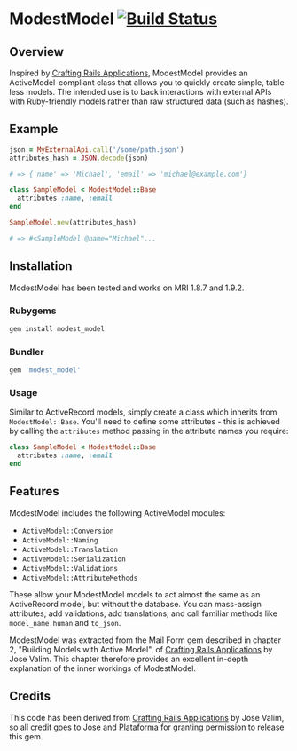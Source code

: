 # ModestModel [![Build Status](https://secure.travis-ci.org/6twenty/modest_model.png)](https://secure.travis-ci.org/6twenty/modest_model.png])

## Overview

Inspired by [Crafting Rails Applications](http://pragprog.com/book/jvrails/crafting-rails-applications), ModestModel provides an ActiveModel-compliant class that allows you to quickly create simple, table-less models. The intended use is to back interactions with external APIs with Ruby-friendly models rather than raw structured data (such as hashes).

## Example

```ruby
json = MyExternalApi.call('/some/path.json')
attributes_hash = JSON.decode(json)

# => {'name' => 'Michael', 'email' => 'michael@example.com'}

class SampleModel < ModestModel::Base
  attributes :name, :email
end

SampleModel.new(attributes_hash)

# => #<SampleModel @name="Michael"...
```
    
## Installation

ModestModel has been tested and works on MRI 1.8.7 and 1.9.2.

### Rubygems

```ruby
gem install modest_model
```

### Bundler

```ruby
gem 'modest_model'
```

### Usage

Similar to ActiveRecord models, simply create a class which inherits from `ModestModel::Base`. You'll need to define some attributes - this is achieved by calling the `attributes` method passing in the attribute names you require:

```ruby
class SampleModel < ModestModel::Base
  attributes :name, :email
end
```

## Features

ModestModel includes the following ActiveModel modules:

* `ActiveModel::Conversion`
* `ActiveModel::Naming`
* `ActiveModel::Translation`
* `ActiveModel::Serialization`
* `ActiveModel::Validations`
* `ActiveModel::AttributeMethods`

These allow your ModestModel models to act almost the same as an ActiveRecord model, but without the database. You can mass-assign attributes, add validations, add translations, and call familiar methods like `model_name.human` and `to_json`.

ModestModel was extracted from the Mail Form gem described in chapter 2, "Building Models with Active Model", of [Crafting Rails Applications](http://pragprog.com/book/jvrails/crafting-rails-applications) by Jose Valim. This chapter therefore provides an excellent in-depth explanation of the inner workings of ModestModel.

## Credits

This code has been derived from [Crafting Rails Applications](http://pragprog.com/book/jvrails/crafting-rails-applications) by Jose Valim, so all credit goes to Jose and [Plataforma](http://blog.plataformatec.com.br/) for granting permission to release this gem.
